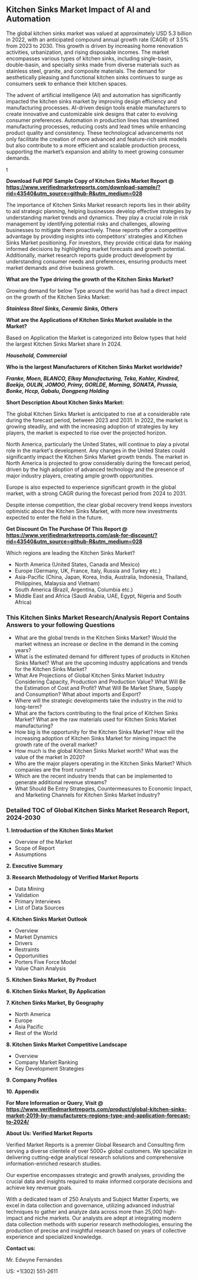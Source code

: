 <h2>Kitchen Sinks Market Impact of AI and Automation</h2><p>The global kitchen sinks market was valued at approximately USD 5.3 billion in 2022, with an anticipated compound annual growth rate (CAGR) of 3.5% from 2023 to 2030. This growth is driven by increasing home renovation activities, urbanization, and rising disposable incomes. The market encompasses various types of kitchen sinks, including single-basin, double-basin, and specialty sinks made from diverse materials such as stainless steel, granite, and composite materials. The demand for aesthetically pleasing and functional kitchen sinks continues to surge as consumers seek to enhance their kitchen spaces.</p><p>The advent of artificial intelligence (AI) and automation has significantly impacted the kitchen sinks market by improving design efficiency and manufacturing processes. AI-driven design tools enable manufacturers to create innovative and customizable sink designs that cater to evolving consumer preferences. Automation in production lines has streamlined manufacturing processes, reducing costs and lead times while enhancing product quality and consistency. These technological advancements not only facilitate the creation of more advanced and feature-rich sink models but also contribute to a more efficient and scalable production process, supporting the market’s expansion and ability to meet growing consumer demands.</p>t</p><p id="" class=""><strong>Download Full PDF Sample Copy of Kitchen Sinks Market Report @ <a href="https://www.verifiedmarketreports.com/download-sample/?rid=43540&utm_source=github-R&utm_medium=028" target="_blank">https://www.verifiedmarketreports.com/download-sample/?rid=43540&utm_source=github-R&utm_medium=028</a></strong></p><p>The importance of&nbsp;Kitchen Sinks Market research reports lies in their ability to aid strategic planning, helping businesses develop effective strategies by understanding market trends and dynamics. They play a crucial role in risk management by identifying potential risks and challenges, allowing businesses to mitigate them proactively. These reports offer a competitive advantage by providing insights into competitors' strategies and Kitchen Sinks Market positioning. For investors, they provide critical data for making informed decisions by highlighting market forecasts and growth potential. Additionally, market research reports guide product development by understanding consumer needs and preferences, ensuring products meet market demands and drive business growth.</p><p><strong>What are the&nbsp;Type driving the growth of the Kitchen Sinks Market?</strong></p><p id="" class="">Growing demand for below Type around the world has had a direct impact on the growth of the Kitchen Sinks Market:</p><em><strong>Stainless Steel Sinks, Ceramic Sinks, Others</strong></em></p><strong>What are the&nbsp;Applications&nbsp;of Kitchen Sinks Market available in the Market?</strong></p><p id="" class="">Based on Application the Market is categorized into Below types that held the largest Kitchen Sinks Market share In 2024.</p><em><strong>Household, Commercial</strong></em></p><strong>Who is the largest Manufacturers of Kitchen Sinks Market worldwide?</strong></p><p><em><strong>Franke, Moen, BLANCO, Elkay Manufacturing, Teka, Kohler, Kindred, Baekjo, OULIN, JOMOO, Primy, GORLDE, Morning, SONATA, Prussia, Bonke, Hccp, Gabalu, Dongpeng Holding</strong></em></p><p id="" class=""><strong>Short Description About Kitchen Sinks Market:</strong></p><p>The global Kitchen Sinks Market is anticipated to rise at a considerable rate during the forecast period, between 2023 and 2031. In 2022, the market is growing steadily, and with the increasing adoption of strategies by key players, the market is expected to rise over the projected horizon.</p><p>North America, particularly the United States, will continue to play a pivotal role in the market's development. Any changes in the United States could significantly impact the Kitchen Sinks Market growth trends. The market in North America is projected to grow considerably during the forecast period, driven by the high adoption of advanced technology and the presence of major industry players, creating ample growth opportunities.</p><p>Europe is also expected to experience significant growth in the global market, with a strong CAGR during the forecast period from 2024 to 2031.</p><p>Despite intense competition, the clear global recovery trend keeps investors optimistic about the Kitchen Sinks Market, with more new investments expected to enter the field in the future.</p><p id="" class=""><strong>Get Discount On The Purchase Of This Report @ <a href="https://www.verifiedmarketreports.com/ask-for-discount/?rid=43540&utm_source=github-R&utm_medium=028" target="_blank">https://www.verifiedmarketreports.com/ask-for-discount/?rid=43540&utm_source=github-R&utm_medium=028</a></strong></p>Which regions are leading the Kitchen Sinks Market?</p><ul><li>North America (United States, Canada and Mexico)</li><li>Europe (Germany, UK, France, Italy, Russia and Turkey etc.)</li><li>Asia-Pacific (China, Japan, Korea, India, Australia, Indonesia, Thailand, Philippines, Malaysia and Vietnam)</li><li>South America (Brazil, Argentina, Columbia etc.)</li><li>Middle East and Africa (Saudi Arabia, UAE, Egypt, Nigeria and South Africa)</li></ul><h3 id="" class="">This Kitchen Sinks Market Research/Analysis Report Contains Answers to your following Questions</h3><ul><li>What are the global trends in the Kitchen Sinks Market? Would the market witness an increase or decline in the demand in the coming years?</li><li>What is the estimated demand for different types of products in Kitchen Sinks Market? What are the upcoming industry applications and trends for the Kitchen Sinks Market?</li><li>What Are Projections of Global Kitchen Sinks Market Industry Considering Capacity, Production and Production Value? What Will Be the Estimation of Cost and Profit? What Will Be Market Share, Supply and Consumption? What about imports and Export?</li><li>Where will the strategic developments take the industry in the mid to long-term?</li><li>What are the factors contributing to the final price of Kitchen Sinks Market? What are the raw materials used for Kitchen Sinks Market manufacturing?</li><li>How big is the opportunity for the Kitchen Sinks Market? How will the increasing adoption of Kitchen Sinks Market for mining impact the growth rate of the overall market?</li><li>How much is the global Kitchen Sinks Market worth? What was the value of the market In 2020?</li><li>Who are the major players operating in the Kitchen Sinks Market? Which companies are the front runners?</li><li>Which are the recent industry trends that can be implemented to generate additional revenue streams?</li><li>What Should Be Entry Strategies, Countermeasures to Economic Impact, and Marketing Channels for Kitchen Sinks Market Industry?</li></ul><h3 id="" class="">Detailed TOC of Global Kitchen Sinks Market Research Report, 2024-2030</h3><p id="" class=""><strong>1. Introduction of the Kitchen Sinks Market</strong></p><ul><li>Overview of the Market</li><li>Scope of Report</li><li>Assumptions</li></ul><p id="" class=""><strong>2. Executive Summary</strong></p><p id="" class=""><strong>3. Research Methodology of Verified Market Reports</strong></p><ul><li>Data Mining</li><li>Validation</li><li>Primary Interviews</li><li>List of Data Sources</li></ul><p id="" class=""><strong>4. Kitchen Sinks Market Outlook</strong></p><ul><li>Overview</li><li>Market Dynamics</li><li>Drivers</li><li>Restraints</li><li>Opportunities</li><li>Porters Five Force Model</li><li>Value Chain Analysis</li></ul><p id="" class=""><strong>5. Kitchen Sinks Market, By Product</strong></p><p id="" class=""><strong>6. Kitchen Sinks Market, By Application</strong></p><p id="" class=""><strong>7. Kitchen Sinks Market, By Geography</strong></p><ul><li>North America</li><li>Europe</li><li>Asia Pacific</li><li>Rest of the World</li></ul><p id="" class=""><strong>8. Kitchen Sinks Market Competitive Landscape</strong></p><ul><li>Overview</li><li>Company Market Ranking</li><li>Key Development Strategies</li></ul><p id="" class=""><strong>9. Company Profiles</strong></p><p id="" class=""><strong>10. Appendix</strong></p><p id="" class=""><strong>For More Information or Query, Visit @ <a href="https://www.verifiedmarketreports.com/product/global-kitchen-sinks-market-2019-by-manufacturers-regions-type-and-application-forecast-to-2024/" target="_blank">https://www.verifiedmarketreports.com/product/global-kitchen-sinks-market-2019-by-manufacturers-regions-type-and-application-forecast-to-2024/</a></strong></p><p id="" class=""><strong>About Us: Verified Market Reports</strong></p><p id="" class="">Verified Market Reports is a premier Global Research and Consulting firm serving a diverse clientele of over 5000+ global customers. We specialize in delivering cutting-edge analytical research solutions and comprehensive information-enriched research studies.</p><p id="" class="">Our expertise encompasses strategic and growth analyses, providing the crucial data and insights required to make informed corporate decisions and achieve key revenue goals.</p><p id="" class="">With a dedicated team of 250 Analysts and Subject Matter Experts, we excel in data collection and governance, utilizing advanced industrial techniques to gather and analyze data across more than 25,000 high-impact and niche markets. Our analysts are adept at integrating modern data collection methods with superior research methodologies, ensuring the production of precise and insightful research based on years of collective experience and specialized knowledge.</p><p id="" class=""><strong>Contact us:</strong></p><p id="" class="">Mr. Edwyne Fernandes</p><p id="" class="">US: +1(302) 551-2611</p>